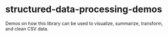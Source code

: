 # structured-data-processing-demos
Demos on how this library can be used to visualize, summarize, transform, and clean CSV data.
